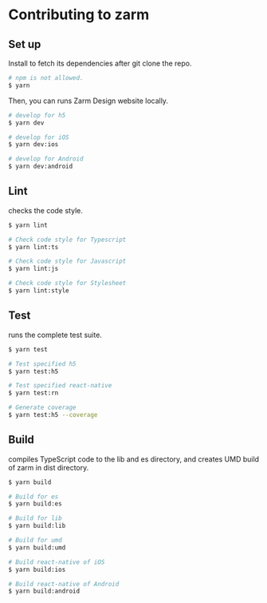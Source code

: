 # Contributing to zarm

## Set up
Install to fetch its dependencies after git clone the repo.

```bash
# npm is not allowed.
$ yarn
```

Then, you can runs Zarm Design website locally.
```bash
# develop for h5
$ yarn dev

# develop for iOS
$ yarn dev:ios

# develop for Android
$ yarn dev:android
```


## Lint
checks the code style.

```bash
$ yarn lint

# Check code style for Typescript
$ yarn lint:ts

# Check code style for Javascript
$ yarn lint:js

# Check code style for Stylesheet
$ yarn lint:style
```

## Test
runs the complete test suite.

```bash
$ yarn test

# Test specified h5
$ yarn test:h5

# Test specified react-native
$ yarn test:rn

# Generate coverage
$ yarn test:h5 --coverage
```

## Build
compiles TypeScript code to the lib and es directory, and creates UMD build of zarm in dist directory.

```bash
$ yarn build

# Build for es
$ yarn build:es

# Build for lib
$ yarn build:lib

# Build for umd
$ yarn build:umd

# Build react-native of iOS
$ yarn build:ios

# Build react-native of Android
$ yarn build:android
```